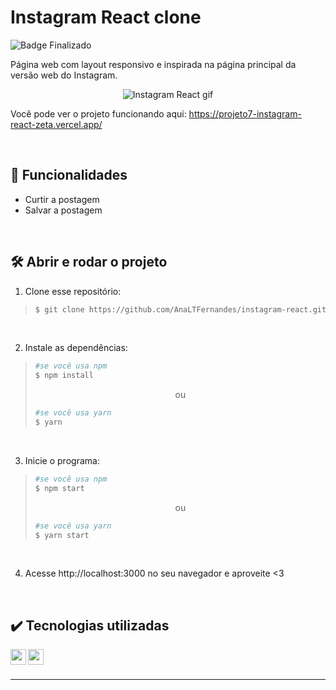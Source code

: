 # Instagram React clone

![Badge Finalizado](https://img.shields.io/static/v1?label=STATUS&message=FINALIZADO&color=success&style=for-the-badge)

Página web com layout responsivo e inspirada na página principal da versão web do Instagram.

<div align=center>
  
  ![Instagram React gif](https://user-images.githubusercontent.com/97851922/185715064-e8057c54-78ba-447c-9dd3-4f67b2386c0e.gif)
  
</div>

Você pode ver o projeto funcionando aqui: https://projeto7-instagram-react-zeta.vercel.app/

<br />

## :hammer: Funcionalidades
- Curtir a postagem
- Salvar a postagem

<br />

## :hammer_and_wrench: Abrir e rodar o projeto
1. Clone esse repositório:
>```bash
>$ git clone https://github.com/AnaLTFernandes/instagram-react.git
>```

<br />

2. Instale as dependências:
>```bash
>#se você usa npm
>$ npm install
>```
>
><p align="center">ou</p>
>
>```bash
>#se você usa yarn
>$ yarn
>```

<br />

3. Inicie o programa:
>```bash
>#se você usa npm
>$ npm start
>```
>
><p align="center">ou</p>
>
>```bash
>#se você usa yarn
>$ yarn start
>```

<br />

4. Acesse http://localhost:3000 no seu navegador e aproveite <3

<br />

## :heavy_check_mark: Tecnologias utilizadas
<img align="left" alt="css" height="25px" src="https://img.shields.io/badge/-CSS-blue?logo=css3&logoColor=white" />
<img align="left" alt="react" height="25px" src="https://img.shields.io/badge/-React-5ED3F3?logo=react&logoColor=white" />


<br />
<br />

---
